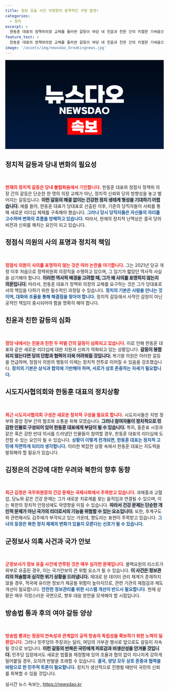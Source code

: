 ```yaml
---
title: 정보 유출 사건 국정원의 충격적인 구멍 발견!
categories:
  - 정치
excerpt: >
  한동훈 대표의 정책위의장 교체를 둘러싼 갈등이 여당 내 친윤과 친한 간의 치열한 기싸움으로 번지며, 지도부 변화의 순리와 정치적 책임이 주목받고 있다. 변화에 대한 필요성과 정치 세력 간의 복잡한 관계가 드러나면서 향후 정치 양상이 어떻게 변할지 귀추가 주목된다.
feature_text: >
  한동훈 대표의 정책위의장 교체를 둘러싼 갈등이 여당 내 친윤과 친한 간의 치열한 기싸움으로 번지며, 지도부 변화의 순리와 정치적 책임이 주목받고 있다. 변화에 대한 필요성과 정치 세력 간의 복잡한 관계가 드러나면서 향후 정치 양상이 어떻게 변할지 귀추가 주목된다.
image: '/assets/img/newsdao_breakingnews.jpg'
---
```


<p><img src="/assets/img/newsdao_breakingnews.jpg" alt="ranknews 속보" /></p>

<h2 data-ke-size="size26">정치적 갈등과 당내 변화의 필요성</h2>

<p data-ke-size="size16">&nbsp;</p>

<p><b><span style="color: #ee2323;">현재의 정치적 갈등은 당내 불협화음에서 기인합니다.</span></b> 한동훈 대표와 정점식 정책위 의장 간의 갈등은 단순한 한 명의 의장 교체가 아닌, 정치적 신뢰와 당의 방향성을 놓고 벌어지는 갈등입니다. <b><span style="background-color: #21538527;">이런 갈등의 해결 없이는 건강한 정치 생태계 형성을 기대하기 어렵습니다.</span></b> 예를 들어, 한동훈 대표가 당대표로 선출된 이후, 기존의 당직자들이 사퇴를 통해 새로운 리더십 체제를 구축해야 했습니다. <b><span style="color: #1a5490;">그러나 당시 당직자들은 자신들의 자리를 고수하며 변화의 흐름을 방해하고 있습니다.</span></b> 따라서, 현재의 정치적 난맥상은 결국 당의 비전과 신뢰를 해치는 요인이 되고 있습니다.</p>

<h2 data-ke-size="size26">정점식 의원의 사의 표명과 정치적 책임</h2>

<p data-ke-size="size16">&nbsp;</p>

<p><b><span style="color: #ee2323;">정점식 의원이 사의를 표명하지 않는 것은 여러 논란을 야기합니다.</span></b> 그는 2021년 당규 개정 이후 처음으로 정책위원회 의장직을 수행하고 있으며, 그 임기가 짧았던 역사적 사실을 상기해야 합니다. <b><span style="background-color: #21538527;">이러한 역사적 배경을 고려할 때, 그가 왜 사의를 표명하지 않는지 의문입니다.</span></b> 따라서, 한동훈 대표가 정책위 의장의 교체를 요구하는 것은 그가 당대표로서의 책임을 다하기 위한 필수적인 과정일 수 있습니다. <b><span style="color: #1a5490;">정치의 기본은 사람을 만나는 것이며, 대화와 조율을 통해 해결점을 찾아야 합니다.</span></b> 정치적 갈등에서 사적인 감정이 아닌 공적인 책임이 중시되어야 함을 명확히 해야 합니다.</p>

<h2 data-ke-size="size26">친윤과 친한 갈등의 심화</h2>

<p data-ke-size="size16">&nbsp;</p>

<p><b><span style="color: #ee2323;">정당 내에서는 친윤과 친한 두 파벌 간의 갈등이 심화되고 있습니다.</span></b> 이로 인해 한동훈 대표와 같은 새로운 리더십에 대한 지원과 신뢰가 약화되고 있는 상황입니다. <b><span style="background-color: #21538527;">갈등이 봉합되지 않는다면 당의 단합과 협력이 더욱 어려워질 것입니다.</span></b> 복기왕 의원은 이러한 갈등을 언급하며, 정점식 의원의 행동이 이제는 정치적 전투로 이어질 수 있음을 강조했습니다. <b><span style="color: #1a5490;">정치의 기본은 상식과 합의에 기반해야 하며, 서로가 상호 존중하는 자세가 필요합니다.</span></b></p>

<h2 data-ke-size="size26">시도지사협의회와 한동훈 대표의 정치상황</h2>

<p data-ke-size="size16">&nbsp;</p>

<p><b><span style="color: #ee2323;">최근 시도지사협의회 구성은 새로운 정치적 구성을 필요로 합니다.</span></b> 시도지사들은 지방 정부와 중앙 정부 간의 협조와 소통을 위해 모였습니다. <b><span style="background-color: #21538527;">그러나 참여자들이 정치적으로 민감한 인물로 구성되어 있어 한동훈 대표에게 부담이 될 수 있습니다.</span></b> 특히, 홍준표 시장과 같은 혹은 강한 반대 의사를 드러냈던 인물들이 참여할 경우, 한동훈 대표의 리더십에 도전할 수 있는 요인이 될 수 있습니다. <b><span style="color: #1a5490;">상황이 이렇게 전개되면, 한동훈 대표는 정치적 고민에 직면하게 되리라 생각합니다.</span></b> 이러한 복잡한 상황 속에서 한동훈 대표는 지도력을 발휘해야 할 필요가 있습니다.</p>

<h2 data-ke-size="size26">김정은의 건강에 대한 우려와 북한의 향후 동향</h2>

<p data-ke-size="size16">&nbsp;</p>

<p><b><span style="color: #ee2323;">최근 김정은 국무위원장의 건강 문제는 국제사회에서 주목받고 있습니다.</span></b> 과체중과 고혈압, 당뇨와 같은 건강 문제는 그가 새로운 치료제를 찾는 움직임과 연결될 수 있으며, 이는 북한의 정치적 안정성에도 악영향을 미칠 수 있습니다. <b><span style="background-color: #21538527;">따라서 건강 문제는 단순한 개인적 문제가 아닌 국가의 리더로서의 기능을 위협할 수 있는 요소입니다.</span></b> 또한, 후계구도와 관련해서도 김주애가 부각되고 있는 가운데, 향도라는 표현이 주목받고 있습니다. <b><span style="color: #1a5490;">그녀의 등장은 북한 정치 체제의 변화가 있을지 모른다는 신호가 될 수 있습니다.</span></b> </p>

<h2 data-ke-size="size26">군정보사 의혹 사건과 국가 안보</h2>

<p data-ke-size="size16">&nbsp;</p>

<p><b><span style="color: #ee2323;">군정보사가 정보 유출 사건에 연루된 것은 매우 심각한 문제입니다.</span></b> 블랙요원의 리스트가 외부로 유출된 경우, 이는 국가안보의 큰 위험 요소가 될 수 있습니다. <b><span style="background-color: #21538527;">이 사건은 정보관리의 허술함과 심각한 위기 상황을 드러냅니다.</span></b> 제대로 된 데이터 관리 체계가 존재하지 않을 경우, 적국에 유리한 정보가 제공될 위험이 높아지므로, 관련 기관의 재점검과 제도 개선이 필요합니다. <b><span style="color: #1a5490;">안전한 정보관리를 위한 시스템 개선이 반드시 필요합니다.</span></b> 현재 상황은 매우 걱정스러운 국면으로, 향후 대응 방안을 모색해야 할 시점입니다.</p>

<h2 data-ke-size="size26">방송법 통과 후의 여야 갈등 양상</h2>

<p data-ke-size="size16">&nbsp;</p>

<p><b><span style="color: #ee2323;">방송법 통과는 정권의 연속성과 관계없이 공적 방송의 독립성을 확보하기 위한 노력의 일환입니다.</span></b> 그러나 민주당의 주장과는 달리, 여당의 거부권 행사로 앞으로도 갈등이 지속될 것으로 보입니다. <b><span style="background-color: #21538527;">이런 갈등의 반복은 국민에게 피로감과 비생산성을 안겨줄 것입니다.</span></b> 민주당 입장에서도 새로운 법률을 제정함에 있어 조율과 협의 없이 지나치게 강하게 밀어붙일 경우, 오히려 반발을 초래할 수 있습니다. <b><span style="color: #1a5490;">결국, 양당 모두 상호 존중과 협력을 바탕으로 한 민주적 토론이 필요합니다.</span></b> 정치가 생산적으로 진행될 때만이 국민의 신뢰를 회복할 수 있을 것입니다.</p>

<p data-ke-size="size16"></p>
실시간 뉴스 속보는, <a href="https://newsdao.kr" rel="dofollow">https://newsdao.kr</a>


